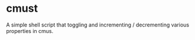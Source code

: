 # cmust
A simple shell script that toggling and incrementing / decrementing various properties in cmus.
